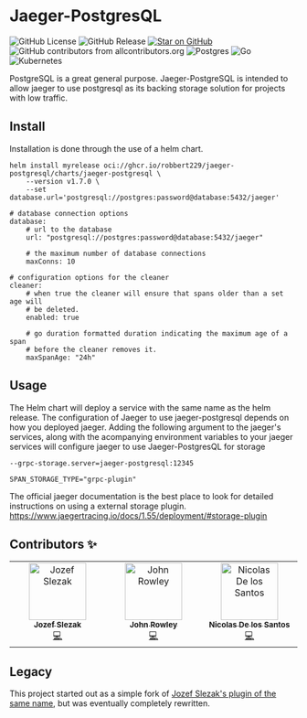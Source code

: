 # Jaeger-PostgresQL

![GitHub License](https://img.shields.io/github/license/robbert229/jaeger-postgresql)
![GitHub Release](https://img.shields.io/github/v/release/robbert229/jaeger-postgresql)
[![Star on GitHub](https://img.shields.io/github/stars/robbert229/jaeger-postgresql.svg?style=flat)](https://github.com/robbert229/jaeger-postresql/stargazers)
![GitHub contributors from allcontributors.org](https://img.shields.io/github/all-contributors/robbert229/jaeger-postgresql)
![Postgres](https://img.shields.io/badge/postgres-%23316192.svg?style=flat&logo=postgresql&logoColor=white)
![Go](https://img.shields.io/badge/go-%2300ADD8.svg?style=flat&logo=go&logoColor=white)
![Kubernetes](https://img.shields.io/badge/kubernetes-%23326ce5.svg?style=flat&logo=kubernetes&logoColor=white)

PostgreSQL is a great general purpose. Jaeger-PostgreSQL is intended to allow jaeger
to use postgresql as its backing storage solution for projects with low traffic. 

## Install

Installation is done through the use of a helm chart. 

<!-- x-release-please-start-version -->
```
helm install myrelease oci://ghcr.io/robbert229/jaeger-postgresql/charts/jaeger-postgresql \
    --version v1.7.0 \
    --set database.url='postgresql://postgres:password@database:5432/jaeger'
```
<!-- x-release-please-end -->

```
# database connection options
database:
    # url to the database
    url: "postgresql://postgres:password@database:5432/jaeger" 
    
    # the maximum number of database connections 
    maxConns: 10 

# configuration options for the cleaner
cleaner:
    # when true the cleaner will ensure that spans older than a set age will
    # be deleted.
    enabled: true

    # go duration formatted duration indicating the maximum age of a span 
    # before the cleaner removes it.
    maxSpanAge: "24h" 
```

## Usage

The Helm chart will deploy a service with the same name as the helm release. 
The configuration of Jaeger to use jaeger-postgresql depends on how you 
deployed jaeger. Adding the following argument to the jaeger's services, along
with the acompanying environment variables to your jaeger services will 
configure jaeger to use Jaeger-PostgresQL for storage 

`--grpc-storage.server=jaeger-postgresql:12345`

`SPAN_STORAGE_TYPE="grpc-plugin"`

The official jaeger documentation is the best place to look for detailed instructions on using a external storage plugin. https://www.jaegertracing.io/docs/1.55/deployment/#storage-plugin

## Contributors ✨

<!-- ALL-CONTRIBUTORS-LIST:START - Do not remove or modify this section -->
<!-- prettier-ignore-start -->
<!-- markdownlint-disable -->
<table>
  <tbody>
    <tr>
      <td align="center" valign="top" width="14.28%"><a href="https://github.com/jozef-slezak"><img src="https://avatars.githubusercontent.com/u/16844103?v=4?s=100" width="100px;" alt="Jozef Slezak"/><br /><sub><b>Jozef Slezak</b></sub></a><br /><a href="https://github.com/robbert229/jaeger-postgresql/commits?author=jozef-slezak" title="Code">💻</a></td>
      <td align="center" valign="top" width="14.28%"><a href="http://blog.johnrowley.co"><img src="https://avatars.githubusercontent.com/u/3454480?v=4?s=100" width="100px;" alt="John Rowley"/><br /><sub><b>John Rowley</b></sub></a><br /><a href="https://github.com/robbert229/jaeger-postgresql/commits?author=robbert229" title="Code">💻</a></td>
      <td align="center" valign="top" width="14.28%"><a href="https://github.com/aokiji"><img src="https://avatars.githubusercontent.com/u/164521?v=4?s=100" width="100px;" alt="Nicolas De los Santos"/><br /><sub><b>Nicolas De los Santos</b></sub></a><br /><a href="https://github.com/robbert229/jaeger-postgresql/commits?author=aokiji" title="Code">💻</a></td>
    </tr>
  </tbody>
</table>

<!-- markdownlint-restore -->
<!-- prettier-ignore-end -->

<!-- ALL-CONTRIBUTORS-LIST:END -->

## Legacy

This project started out as a simple fork of [Jozef Slezak's plugin of the same name](jozef-slezak/jaeger-postgresql), but was eventually completely rewritten. 
